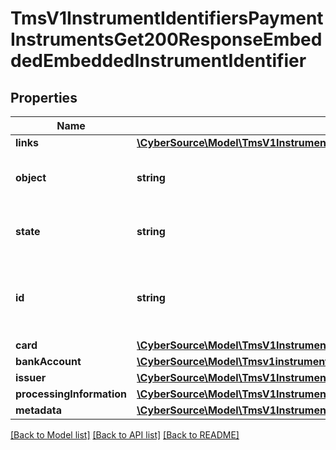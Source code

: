 # TmsV1InstrumentIdentifiersPaymentInstrumentsGet200ResponseEmbeddedEmbeddedInstrumentIdentifier

## Properties
Name | Type | Description | Notes
------------ | ------------- | ------------- | -------------
**links** | [**\CyberSource\Model\TmsV1InstrumentIdentifiersPost200ResponseLinks**](TmsV1InstrumentIdentifiersPost200ResponseLinks.md) |  | [optional] 
**object** | **string** | &#39;Describes type of token.&#39;  Valid values: - instrumentIdentifier | [optional] 
**state** | **string** | &#39;Current state of the token.&#39;  Valid values: - ACTIVE - CLOSED | [optional] 
**id** | **string** | The ID of the existing instrument identifier to be linked to the newly created payment instrument. | [optional] 
**card** | [**\CyberSource\Model\TmsV1InstrumentIdentifiersPost200ResponseCard**](TmsV1InstrumentIdentifiersPost200ResponseCard.md) |  | [optional] 
**bankAccount** | [**\CyberSource\Model\Tmsv1instrumentidentifiersBankAccount**](Tmsv1instrumentidentifiersBankAccount.md) |  | [optional] 
**issuer** | [**\CyberSource\Model\TmsV1InstrumentIdentifiersPost200ResponseIssuer**](TmsV1InstrumentIdentifiersPost200ResponseIssuer.md) |  | [optional] 
**processingInformation** | [**\CyberSource\Model\TmsV1InstrumentIdentifiersPost200ResponseProcessingInformation**](TmsV1InstrumentIdentifiersPost200ResponseProcessingInformation.md) |  | [optional] 
**metadata** | [**\CyberSource\Model\TmsV1InstrumentIdentifiersPost200ResponseMetadata**](TmsV1InstrumentIdentifiersPost200ResponseMetadata.md) |  | [optional] 

[[Back to Model list]](../README.md#documentation-for-models) [[Back to API list]](../README.md#documentation-for-api-endpoints) [[Back to README]](../README.md)


